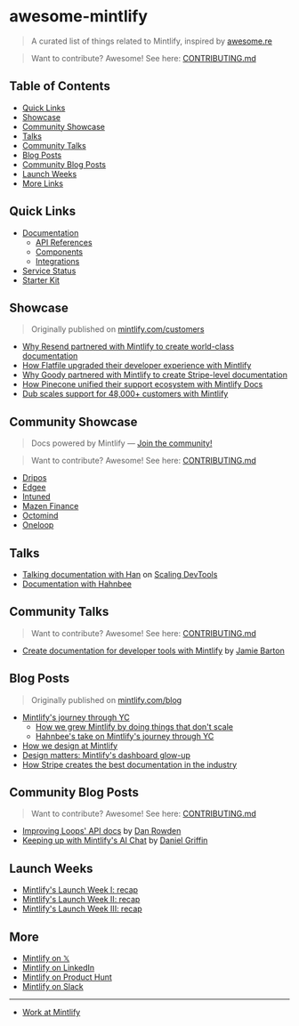 # awesome-mintlify

> A curated list of things related to Mintlify, inspired by [awesome.re](http://awesome.re/)

> Want to contribute? Awesome! See here: [CONTRIBUTING.md](/CONTRIBUTING.md)

## Table of Contents

- [Quick Links](#quick-links)
- [Showcase](#showcase)
- [Community Showcase](#community-showcase)
- [Talks](#talks)
- [Community Talks](#community-talks)
- [Blog Posts](#blog-posts)
- [Community Blog Posts](#community-blog-posts)
- [Launch Weeks](#launch-weeks)
- [More Links](#more)

## Quick Links

- [Documentation](https://mintlify.com/docs)
  - [API References](https://mintlify.com/docs/api-playground)
  - [Components](https://mintlify.com/docs/content/components)
  - [Integrations](https://mintlify.com/docs/integrations)
- [Service Status](https://status.mintlify.com/)
- [Starter Kit](https://git.new/docs)

## Showcase

> Originally published on [mintlify.com/customers](https://mintlify.com/customers)

- [Why Resend partnered with Mintlify to create world-class documentation](https://mintlify.com/customers/resend)
- [How Flatfile upgraded their developer experience with Mintlify
](https://mintlify.com/customers/flatfile)
- [Why Goody partnered with Mintlify to create Stripe-level documentation
](https://mintlify.com/customers/goody)
- [How Pinecone unified their support ecosystem with Mintlify Docs](https://mintlify.com/customers/pinecone)
- [Dub scales support for 48,000+ customers with Mintlify](https://mintlify.com/customers/dub)

## Community Showcase

> Docs powered by Mintlify — [Join the community!](https://mintlify.com/community)

> Want to contribute? Awesome! See here: [CONTRIBUTING.md](/CONTRIBUTING.md)

- [Dripos](https://support.dripos.com/)
- [Edgee](https://docs.edgee.cloud/)
- [Intuned](https://docs.intunedhq.com/)
- [Mazen Finance](https://docs.mazen.finance)
- [Octomind](https://octomind.dev/docs)
- [Oneloop](https://docs.oneloop.ai/)

## Talks

- [Talking documentation with Han](https://www.youtube.com/watch?v=JaMVGUlT3yI) on [Scaling DevTools](https://scalingdevtools.com/)
- [Documentation with Hahnbee](https://www.youtube.com/watch?v=QVwNqNgLRUw)

## Community Talks

> Want to contribute? Awesome! See here: [CONTRIBUTING.md](/CONTRIBUTING.md)

- [Create documentation for developer tools with Mintlify](https://www.youtube.com/watch?v=hFlZJzY2HNM) by [Jamie Barton](https://www.linkedin.com/in/notrab/)

## Blog Posts

> Originally published on [mintlify.com/blog](https://mintlify.com/blog)

- [Mintlify's journey through YC](https://mintlify.com/blog/ycombinator)
  - [How we grew Mintlify by doing things that don't scale](https://mintlify.com/blog/things-that-do-not-scale)
  - [Hahnbee's take on Mintlify's journey through YC](https://mintlify.com/blog/hahnbee-applying-to-yc)
- [How we design at Mintlify](https://mintlify.com/blog/how-we-design-at-mintlify)
- [Design matters: Mintlify's dashboard glow-up](https://mintlify.com/blog/design-matters)
- [How Stripe creates the best documentation in the industry](https://mintlify.com/blog/stripe-docs)

## Community Blog Posts

> Want to contribute? Awesome! See here: [CONTRIBUTING.md](/CONTRIBUTING.md)

- [Improving Loops' API docs](https://loops.so/docs/guides/how-we-work-documentation) by [Dan Rowden](https://x.com/dr)
- [Keeping up with Mintlify's AI Chat](https://dev.to/danielsgriffin/keeping-up-with-mintlifys-ai-chat-5a0m) by [Daniel Griffin](https://x.com/danielsgriffin)

## Launch Weeks

- [Mintlify's Launch Week I: recap](https://mintlify.com/blog/launch-week-wrapup)
- [Mintlify's Launch Week II: recap](https://x.com/mintlify/status/1749524318940487816)
- [Mintlify's Launch Week III: recap](https://x.com/mintlify/status/1810826290502717480)

## More

- [Mintlify on 𝕏](https://x.com/mintlify)
- [Mintlify on LinkedIn](https://linkedin.com/company/mintlify)
- [Mintlify on Product Hunt](https://producthunt.com/products/mintlify)
- [Mintlify on Slack](https://mintlify.com/community)

---

- [Work at Mintlify](https://mintlify.com/careers)